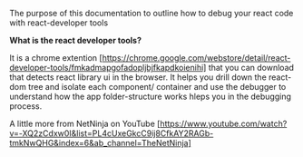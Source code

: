 The purpose of this documentation to outline how to debug your react code with react-developer tools

__What is the react developer tools?__

It is a chrome extention [https://chrome.google.com/webstore/detail/react-developer-tools/fmkadmapgofadopljbjfkapdkoienihi] that you can download that detects react library ui in the browser. It helps you drill down the react-dom tree and isolate each component/ container and use the debugger to understand how the app folder-structure works hleps you in the debugging process.

A little more from NetNinja on YouTube [https://www.youtube.com/watch?v=-XQ2zCdxw0I&list=PL4cUxeGkcC9ij8CfkAY2RAGb-tmkNwQHG&index=6&ab_channel=TheNetNinja]